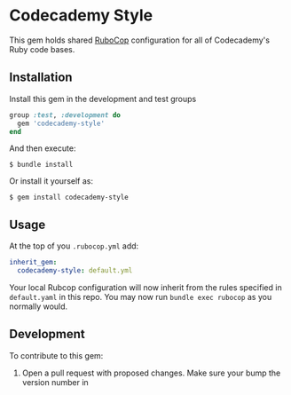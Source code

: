 # Codecademy Style

This gem holds shared [RuboCop](https://github.com/rubocop-hq/rubocop) configuration for all of Codecademy's Ruby code bases.

## Installation

Install this gem in the development and test groups

```ruby
group :test, :development do
  gem 'codecademy-style'
end
```

And then execute:

    $ bundle install

Or install it yourself as:

    $ gem install codecademy-style

## Usage

At the top of you `.rubocop.yml` add:

```yaml
inherit_gem:
  codecademy-style: default.yml
```

Your local Rubcop configuration will now inherit from the rules specified in `default.yaml` in this repo. You may now run `bundle exec rubocop` as you normally would.

## Development

To contribute to this gem:

1. Open a pull request with proposed changes. Make sure your bump the version number in 
